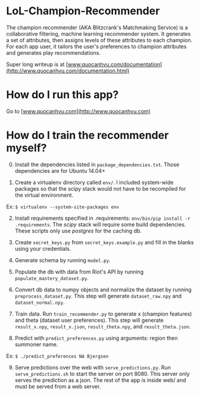 # LoL-Champion-Recommender 
The champion recommender (AKA Blitzcrank's Matchmaking Service) is a collaborative filtering, machine learning recommender system. It generates a set of attributes, then assigns levels of these attributes to each champion. For each app user, it tailors the user's preferences to champion attributes and generates play recommendations.

Super long writeup is at [www.quocanhvu.com/documentation](http://www.quocanhvu.com/documentation.html)

# How do I run this app?

Go to [www.quocanhvu.com](http://www.quocanhvu.com)

# How do I train the recommender myself?
0) Install the dependencies listed in `package_dependencies.txt`. Those dependencies are for Ubuntu 14.04+

1) Create a virtualenv directory called `env/`. I included system-wide packages so that the scipy stack would not have to be recompiled for the virtual environment.

Ex: `$ virtualenv --system-site-packages env`

2) Install requirements specified in .requirements: `env/bin/pip install -r .requirements`. The *scipy* stack
will require some build dependencies. These scripts only use *postgres* for the caching db.

3) Create `secret_keys.py` from `secret_keys.example.py` and fill in the blanks using your credentials. 

4) Generate schema by running `model.py`.

5) Populate the db with data from Riot's API by running `populate_mastery_dataset.py`.

6) Convert db data to numpy objects and normalize the dataset by running `preprocess_dataset.py`. 
This step will generate `dataset_raw.npy` and `dataset_normal.npy`.

7) Train data. Run `train_recommender.py` to generate x (champion features) and theta (dataset user preferences).
This step will generate `result_x.npy`, `result_x.json`, `result_theta.npy`, and `result_theta.json`.

8) Predict with `predict_preferences.py` using arguments: region then summoner name. 

Ex: `$ ./predict_preferences NA Bjergsen`

9) Serve predictions over the web with `serve_predictions.py`. Run `serve_predictions.sh` to start the server on port 8080. This server only serves the prediction as a json. The rest of the app is inside web/ and must be served from a web server.